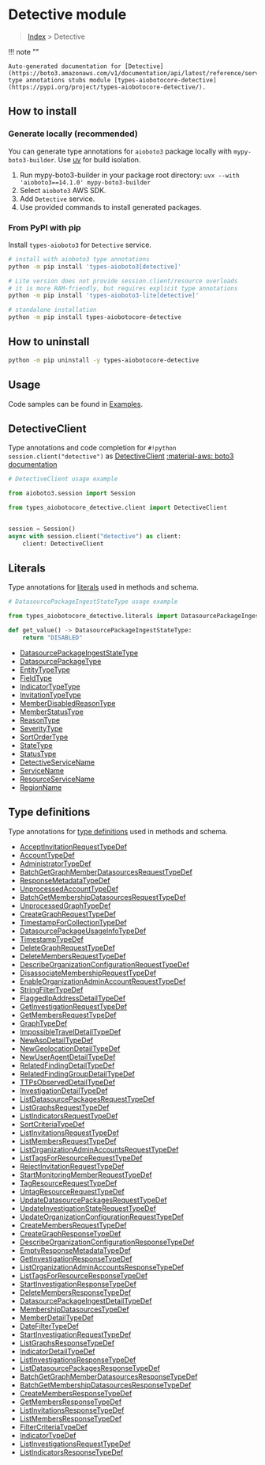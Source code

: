 # Detective module

> [Index](../README.md) > Detective


!!! note ""

    Auto-generated documentation for [Detective](https://boto3.amazonaws.com/v1/documentation/api/latest/reference/services/detective.html#detective)
    type annotations stubs module [types-aiobotocore-detective](https://pypi.org/project/types-aiobotocore-detective/).

## How to install

### Generate locally (recommended)

You can generate type annotations for `aioboto3` package locally with `mypy-boto3-builder`.
Use [uv](https://docs.astral.sh/uv/getting-started/installation/) for build isolation.

1. Run mypy-boto3-builder in your package root directory: `uvx --with 'aioboto3==14.1.0' mypy-boto3-builder`
1. Select `aioboto3` AWS SDK.
1. Add `Detective` service.
1. Use provided commands to install generated packages.



### From PyPI with pip

Install `types-aioboto3` for `Detective` service.

```bash
# install with aioboto3 type annotations
python -m pip install 'types-aioboto3[detective]'

# Lite version does not provide session.client/resource overloads
# it is more RAM-friendly, but requires explicit type annotations
python -m pip install 'types-aioboto3-lite[detective]'

# standalone installation
python -m pip install types-aiobotocore-detective
```



## How to uninstall

```bash
python -m pip uninstall -y types-aiobotocore-detective
```

## Usage

Code samples can be found in [Examples](./usage.md).

## DetectiveClient

Type annotations and code completion for  `#!python session.client("detective")` as [DetectiveClient](./client.md)
[:material-aws: boto3 documentation](https://boto3.amazonaws.com/v1/documentation/api/latest/reference/services/detective.html#Detective.Client)

```python
# DetectiveClient usage example

from aioboto3.session import Session

from types_aiobotocore_detective.client import DetectiveClient


session = Session()
async with session.client("detective") as client:
    client: DetectiveClient
```








## Literals

Type annotations for [literals](./literals.md) used in methods and schema.

```python
# DatasourcePackageIngestStateType usage example

from types_aiobotocore_detective.literals import DatasourcePackageIngestStateType

def get_value() -> DatasourcePackageIngestStateType:
    return "DISABLED"
```

- [DatasourcePackageIngestStateType](./literals.md#datasourcepackageingeststatetype)
- [DatasourcePackageType](./literals.md#datasourcepackagetype)
- [EntityTypeType](./literals.md#entitytypetype)
- [FieldType](./literals.md#fieldtype)
- [IndicatorTypeType](./literals.md#indicatortypetype)
- [InvitationTypeType](./literals.md#invitationtypetype)
- [MemberDisabledReasonType](./literals.md#memberdisabledreasontype)
- [MemberStatusType](./literals.md#memberstatustype)
- [ReasonType](./literals.md#reasontype)
- [SeverityType](./literals.md#severitytype)
- [SortOrderType](./literals.md#sortordertype)
- [StateType](./literals.md#statetype)
- [StatusType](./literals.md#statustype)
- [DetectiveServiceName](./literals.md#detectiveservicename)
- [ServiceName](./literals.md#servicename)
- [ResourceServiceName](./literals.md#resourceservicename)
- [RegionName](./literals.md#regionname)




## Type definitions

Type annotations for [type definitions](./type_defs.md) used in methods and schema.

- [AcceptInvitationRequestTypeDef](./type_defs.md#acceptinvitationrequesttypedef)
- [AccountTypeDef](./type_defs.md#accounttypedef)
- [AdministratorTypeDef](./type_defs.md#administratortypedef)
- [BatchGetGraphMemberDatasourcesRequestTypeDef](./type_defs.md#batchgetgraphmemberdatasourcesrequesttypedef)
- [ResponseMetadataTypeDef](./type_defs.md#responsemetadatatypedef)
- [UnprocessedAccountTypeDef](./type_defs.md#unprocessedaccounttypedef)
- [BatchGetMembershipDatasourcesRequestTypeDef](./type_defs.md#batchgetmembershipdatasourcesrequesttypedef)
- [UnprocessedGraphTypeDef](./type_defs.md#unprocessedgraphtypedef)
- [CreateGraphRequestTypeDef](./type_defs.md#creategraphrequesttypedef)
- [TimestampForCollectionTypeDef](./type_defs.md#timestampforcollectiontypedef)
- [DatasourcePackageUsageInfoTypeDef](./type_defs.md#datasourcepackageusageinfotypedef)
- [TimestampTypeDef](./type_defs.md#timestamptypedef)
- [DeleteGraphRequestTypeDef](./type_defs.md#deletegraphrequesttypedef)
- [DeleteMembersRequestTypeDef](./type_defs.md#deletemembersrequesttypedef)
- [DescribeOrganizationConfigurationRequestTypeDef](./type_defs.md#describeorganizationconfigurationrequesttypedef)
- [DisassociateMembershipRequestTypeDef](./type_defs.md#disassociatemembershiprequesttypedef)
- [EnableOrganizationAdminAccountRequestTypeDef](./type_defs.md#enableorganizationadminaccountrequesttypedef)
- [StringFilterTypeDef](./type_defs.md#stringfiltertypedef)
- [FlaggedIpAddressDetailTypeDef](./type_defs.md#flaggedipaddressdetailtypedef)
- [GetInvestigationRequestTypeDef](./type_defs.md#getinvestigationrequesttypedef)
- [GetMembersRequestTypeDef](./type_defs.md#getmembersrequesttypedef)
- [GraphTypeDef](./type_defs.md#graphtypedef)
- [ImpossibleTravelDetailTypeDef](./type_defs.md#impossibletraveldetailtypedef)
- [NewAsoDetailTypeDef](./type_defs.md#newasodetailtypedef)
- [NewGeolocationDetailTypeDef](./type_defs.md#newgeolocationdetailtypedef)
- [NewUserAgentDetailTypeDef](./type_defs.md#newuseragentdetailtypedef)
- [RelatedFindingDetailTypeDef](./type_defs.md#relatedfindingdetailtypedef)
- [RelatedFindingGroupDetailTypeDef](./type_defs.md#relatedfindinggroupdetailtypedef)
- [TTPsObservedDetailTypeDef](./type_defs.md#ttpsobserveddetailtypedef)
- [InvestigationDetailTypeDef](./type_defs.md#investigationdetailtypedef)
- [ListDatasourcePackagesRequestTypeDef](./type_defs.md#listdatasourcepackagesrequesttypedef)
- [ListGraphsRequestTypeDef](./type_defs.md#listgraphsrequesttypedef)
- [ListIndicatorsRequestTypeDef](./type_defs.md#listindicatorsrequesttypedef)
- [SortCriteriaTypeDef](./type_defs.md#sortcriteriatypedef)
- [ListInvitationsRequestTypeDef](./type_defs.md#listinvitationsrequesttypedef)
- [ListMembersRequestTypeDef](./type_defs.md#listmembersrequesttypedef)
- [ListOrganizationAdminAccountsRequestTypeDef](./type_defs.md#listorganizationadminaccountsrequesttypedef)
- [ListTagsForResourceRequestTypeDef](./type_defs.md#listtagsforresourcerequesttypedef)
- [RejectInvitationRequestTypeDef](./type_defs.md#rejectinvitationrequesttypedef)
- [StartMonitoringMemberRequestTypeDef](./type_defs.md#startmonitoringmemberrequesttypedef)
- [TagResourceRequestTypeDef](./type_defs.md#tagresourcerequesttypedef)
- [UntagResourceRequestTypeDef](./type_defs.md#untagresourcerequesttypedef)
- [UpdateDatasourcePackagesRequestTypeDef](./type_defs.md#updatedatasourcepackagesrequesttypedef)
- [UpdateInvestigationStateRequestTypeDef](./type_defs.md#updateinvestigationstaterequesttypedef)
- [UpdateOrganizationConfigurationRequestTypeDef](./type_defs.md#updateorganizationconfigurationrequesttypedef)
- [CreateMembersRequestTypeDef](./type_defs.md#createmembersrequesttypedef)
- [CreateGraphResponseTypeDef](./type_defs.md#creategraphresponsetypedef)
- [DescribeOrganizationConfigurationResponseTypeDef](./type_defs.md#describeorganizationconfigurationresponsetypedef)
- [EmptyResponseMetadataTypeDef](./type_defs.md#emptyresponsemetadatatypedef)
- [GetInvestigationResponseTypeDef](./type_defs.md#getinvestigationresponsetypedef)
- [ListOrganizationAdminAccountsResponseTypeDef](./type_defs.md#listorganizationadminaccountsresponsetypedef)
- [ListTagsForResourceResponseTypeDef](./type_defs.md#listtagsforresourceresponsetypedef)
- [StartInvestigationResponseTypeDef](./type_defs.md#startinvestigationresponsetypedef)
- [DeleteMembersResponseTypeDef](./type_defs.md#deletemembersresponsetypedef)
- [DatasourcePackageIngestDetailTypeDef](./type_defs.md#datasourcepackageingestdetailtypedef)
- [MembershipDatasourcesTypeDef](./type_defs.md#membershipdatasourcestypedef)
- [MemberDetailTypeDef](./type_defs.md#memberdetailtypedef)
- [DateFilterTypeDef](./type_defs.md#datefiltertypedef)
- [StartInvestigationRequestTypeDef](./type_defs.md#startinvestigationrequesttypedef)
- [ListGraphsResponseTypeDef](./type_defs.md#listgraphsresponsetypedef)
- [IndicatorDetailTypeDef](./type_defs.md#indicatordetailtypedef)
- [ListInvestigationsResponseTypeDef](./type_defs.md#listinvestigationsresponsetypedef)
- [ListDatasourcePackagesResponseTypeDef](./type_defs.md#listdatasourcepackagesresponsetypedef)
- [BatchGetGraphMemberDatasourcesResponseTypeDef](./type_defs.md#batchgetgraphmemberdatasourcesresponsetypedef)
- [BatchGetMembershipDatasourcesResponseTypeDef](./type_defs.md#batchgetmembershipdatasourcesresponsetypedef)
- [CreateMembersResponseTypeDef](./type_defs.md#createmembersresponsetypedef)
- [GetMembersResponseTypeDef](./type_defs.md#getmembersresponsetypedef)
- [ListInvitationsResponseTypeDef](./type_defs.md#listinvitationsresponsetypedef)
- [ListMembersResponseTypeDef](./type_defs.md#listmembersresponsetypedef)
- [FilterCriteriaTypeDef](./type_defs.md#filtercriteriatypedef)
- [IndicatorTypeDef](./type_defs.md#indicatortypedef)
- [ListInvestigationsRequestTypeDef](./type_defs.md#listinvestigationsrequesttypedef)
- [ListIndicatorsResponseTypeDef](./type_defs.md#listindicatorsresponsetypedef)

